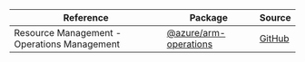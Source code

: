 | Reference | Package | Source |
|---|---|---|
|Resource Management - Operations Management|[@azure/arm-operations](https://www.npmjs.com/package/@azure/arm-operations)|[GitHub](https://github.com/Azure/azure-sdk-for-js)|
